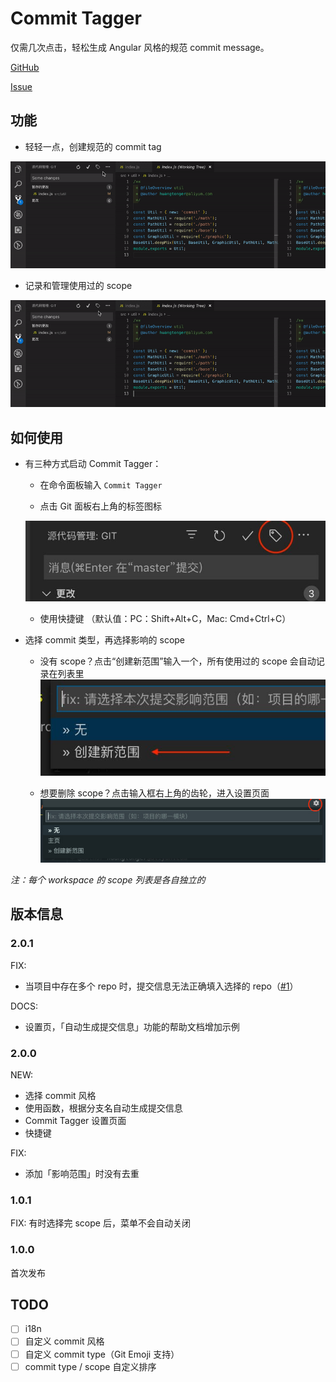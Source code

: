 # Commit Tagger

仅需几次点击，轻松生成 Angular 风格的规范 commit message。

[GitHub](https://github.com/Mongkii/Commit-Tagger)

[Issue](https://github.com/Mongkii/Commit-Tagger/issues)

## 功能

- 轻轻一点，创建规范的 commit tag

![GIF: add commit tag](images/gif_add_tag.gif)

- 记录和管理使用过的 scope

![GIF: manage scope](images/gif_manage_scope.gif)

## 如何使用

- 有三种方式启动 Commit Tagger：

  - 在命令面板输入 `Commit Tagger`

  - 点击 Git 面板右上角的标签图标

  ![HELP: start](images/help_start.jpg)

  - 使用快捷键 （默认值：PC：Shift+Alt+C，Mac: Cmd+Ctrl+C）

- 选择 commit 类型，再选择影响的 scope

  - 没有 scope？点击“创建新范围”输入一个，所有使用过的 scope 会自动记录在列表里
    ![HELP: create scope](images/help_create_scope.jpg)

  - 想要删除 scope？点击输入框右上角的齿轮，进入设置页面
    ![HELP: delete scope](images/help_delete_scope.jpg)

_注：每个 workspace 的 scope 列表是各自独立的_

## 版本信息

### 2.0.1

FIX:

- 当项目中存在多个 repo 时，提交信息无法正确填入选择的 repo（[#1](https://github.com/Mongkii/Commit-Tagger/issues/1)）

DOCS:

- 设置页，「自动生成提交信息」功能的帮助文档增加示例

### 2.0.0

NEW:

- 选择 commit 风格
- 使用函数，根据分支名自动生成提交信息
- Commit Tagger 设置页面
- 快捷键

FIX:

- 添加「影响范围」时没有去重

### 1.0.1

FIX: 有时选择完 scope 后，菜单不会自动关闭

### 1.0.0

首次发布

## TODO

- [ ] i18n
- [ ] 自定义 commit 风格
- [ ] 自定义 commit type（Git Emoji 支持）
- [ ] commit type / scope 自定义排序
